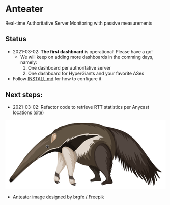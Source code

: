 # Anteater
Real-time Authoritative Server Monitoring with passive measurements 


## Status
* 2021-03-02: **The first dashboard** is operational!  Please have a go!
  * We will keep on adding more dashboards in the comming days, namely:
    1. One dashboard per authoritative server
    1. One dashboard for HyperGiants and your favorite ASes
* Follow [INSTALL.md](INSTALL.md) for how to configure it

## Next steps:
*  2021-03-02: Refactor code to retrieve  RTT statistics per Anycast  locations (site) 

![Anteater](resources/anteater-logo.png)


* <a href="http://www.freepik.com"> Anteater image designed by brgfx / Freepik</a>
